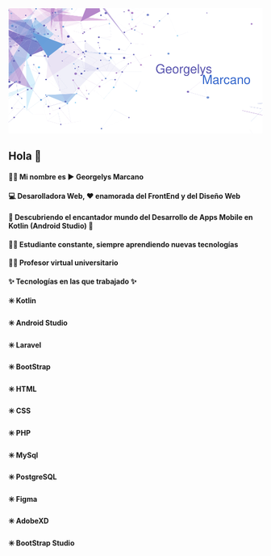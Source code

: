 
<picture>
  <source media="(prefers-color-scheme: dark)" srcset="images/bannerGithubB.png">
  <source media="(prefers-color-scheme: light)" srcset="images/bannerGithub.png">
  <img alt="Shows an illustrated sun in light mode and a moon with stars in dark mode." src="images/bannerGithub.png">
</picture>

## Hola 👋

#### 🙋‍♀️ Mi nombre es :arrow_forward: Georgelys Marcano 

#### 💻 Desarolladora Web, ❤️ enamorada del FrontEnd y del Diseño Web 

#### 📱 Descubriendo el encantador mundo del Desarrollo de Apps Mobile en Kotlin (Android Studio) 🥰

#### 👩‍🎓 Estudiante constante, siempre aprendiendo nuevas tecnologías

#### 👩‍🏫 Profesor virtual universitario

#### ✨ **Tecnologías en las que trabajado** ✨
 #### :eight_spoked_asterisk: Kotlin
 #### :eight_spoked_asterisk: Android Studio
 #### :eight_spoked_asterisk: Laravel
 #### :eight_spoked_asterisk: BootStrap
 #### :eight_spoked_asterisk: HTML
 #### :eight_spoked_asterisk: CSS
 #### :eight_spoked_asterisk: PHP
 #### :eight_spoked_asterisk: MySql
 #### :eight_spoked_asterisk: PostgreSQL
 #### :eight_spoked_asterisk: Figma
 #### :eight_spoked_asterisk: AdobeXD
 #### :eight_spoked_asterisk: BootStrap Studio


<!--
**GMarcanoB/GMarcanoB** is a ✨ _special_ ✨ repository because its `README.md` (this file) appears on your GitHub profile.

Here are some ideas to get you started:

- 🔭 I’m currently working on ...
- 🌱 I’m currently learning ...
- 👯 I’m looking to collaborate on ...
- 🤔 I’m looking for help with ...
- 💬 Ask me about ...
- 📫 How to reach me: ...
- 😄 Pronouns: ...
- ⚡ Fun fact: ...
-->


[images/bannerGithub.png]: images/bannerGithub.png
